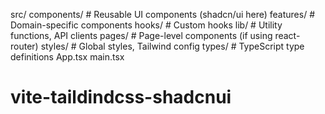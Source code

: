 
src/
  components/       # Reusable UI components (shadcn/ui here)
  features/         # Domain-specific components
  hooks/            # Custom hooks
  lib/              # Utility functions, API clients
  pages/            # Page-level components (if using react-router)
  styles/           # Global styles, Tailwind config
  types/            # TypeScript type definitions
  App.tsx
  main.tsx
# vite-taildindcss-shadcnui
